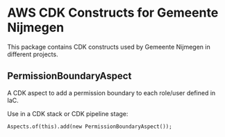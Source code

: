 # AWS CDK Constructs for Gemeente Nijmegen
This package contains CDK constructs used by Gemeente Nijmegen in different projects.

## PermissionBoundaryAspect
A CDK aspect to add a permission boundary to each role/user defined in IaC.

Use in a CDK stack or CDK pipeline stage:
```
Aspects.of(this).add(new PermissionBoundaryAspect());
```